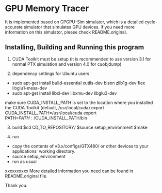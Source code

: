 # GPU Memory Tracer
It is implemented based on GPGPU-Sim simulator, which is a detailed cycle-accurate simulator that simulates GPU devices. If you need more information on this simulator, please check README.original.

## Installing, Building and Running this program
1. CUDA Toolkit must be setup (it is recommended to use version 3.1 for normal PTX simulation and version 4.0 for cuobjdump)

2. dependency settings for Ubuntu users
* sudo apt-get install build-essential xutils-dev bison zlib1g-dev flex libglu1-mesa-dev
* sudo apt-get install libxi-dev libxmu-dev libglu3-dev

make sure CUDA_INSTALL_PATH is set to the location where you installed the CUDA Toolkit (default, /usr/local/cuda)
	export CUDA_INSTALL_PATH=/usr/local/cuda
	export PATH=$PATH:/$CUDA_INSTALL_PATH/bin

3. build
$cd CD_TO_REPOSITORY/
$source setup_environment
$make

4. run
* copy the contents of v3.x/configs/GTX480/ or other devices to your applications' working directory.
* source setup_environment
* run as usual


xxxxxxxxxx
More detailed information you need can be found in README.original file.

Thank you.
